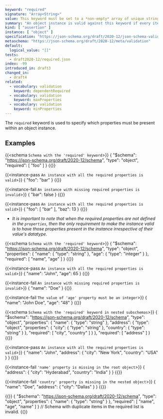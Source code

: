 ```yaml
---
keyword: "required"
signature: "Array<String>"
value: This keyword must be set to a *non-empty* array of unique strings
summary: "An object instance is valid against this keyword if every item in the array is the name of a property in the instance."
kind: [ "assertion" ]
instance: [ "object" ]
specification: "https://json-schema.org/draft/2020-12/json-schema-validation.html#section-6.5.3"
metaschema: "https://json-schema.org/draft/2020-12/meta/validation"
default:
  logical_value: "[]"
tests:
  - draft2020-12/required.json
index: -99
introduced_in: draft3
changed_in:
  - draft4
related:
  - vocabulary: validation
    keyword: dependentRequired
  - vocabulary: validation
    keyword: maxProperties
  - vocabulary: validation
    keyword: minProperties
---
```


The `required` keyword is used to specify which properties must be present within an object instance.

## Examples

{{<schema `Schema with the 'required' keyword`>}}
{
  "$schema": "https://json-schema.org/draft/2020-12/schema",
  "type": "object",
  "required": [ "foo" ]
}
{{</schema>}}

{{<instance-pass `An instance with all the required properties is valid`>}}
{ "foo": "bar" }
{{</instance-pass>}}

{{<instance-fail `An instance with missing required properties is invalid`>}}
{ "bar": false }
{{</instance-fail>}}

{{<instance-pass `An instance with all the required properties is valid`>}}
{ "foo": [ "bar" ], "baz": 13 }
{{</instance-pass>}}
* _It is important to note that when the required properties are not defined in the `properties`, then the only requirement to make the instance valid is to have those properties present in the instance irrespective of their value's datatype._

{{<schema `Schema with the 'required' keyword`>}}
{
  "$schema": "https://json-schema.org/draft/2020-12/schema",
  "type": "object",
  "properties": {
    "name": { "type": "string" },
    "age": { "type": "integer" }
  },
  "required": [ "name", "age" ]
}
{{</schema>}}

{{<instance-pass `An instance with all the required properties is valid`>}}
{ "name": "John", "age": 65 }
{{</instance-pass>}}

{{<instance-fail `An instance with missing required properties is invalid`>}}
{ "name": "Doe" }
{{</instance-fail>}}

{{<instance-fail `The value of 'age' property must be an integer`>}}
{ "name": "John Doe", "age": "48" }
{{</instance-fail>}}

{{<schema `Schema with the 'required' keyword in nested subschemas`>}}
{
  "$schema": "https://json-schema.org/draft/2020-12/schema",
  "type": "object",
  "properties": {
    "name": { "type": "string" },
    "address": {
      "type": "object",
      "properties": {
        "city": { "type": "string" },
        "country": { "type": "string" }
      },
      "required": [ "city", "country" ]
    }
  },
  "required": [ "address" ]
}
{{</schema>}}

{{<instance-pass `An instance with all the required properties is valid`>}}
{
  "name": "John",
  "address": {
    "city": "New York",
    "country": "USA"
  }
}
{{</instance-pass>}}

{{<instance-fail `'name' property is missing in the root object`>}}
{
  "address": {
    "city": "Hyderabad",
    "country": "India"
  }
}
{{</instance-fail>}}

{{<instance-fail `'country' property is missing in the nested object`>}}
{
  "name": "Doe",
  "address": {
    "city": "Dallas"
  }
}
{{</instance-fail>}}

{{<schema>}}
{
  "$schema": "https://json-schema.org/draft/2020-12/schema",
  "type": "object",
  "properties": {
    "name": { "type": "string" }
  },
  "required": [ "name", "age", "name" ]
}
// Schema with duplicate items in the required list is invalid.
{{</schema>}}

